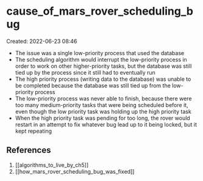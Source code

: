 # cause_of_mars_rover_scheduling_bug
Created: 2022-06-23 08:46
- The issue was a single low-priority process that used the database
- The scheduling algorithm would interrupt the low-priority process in order to work on other higher-priority tasks, but the database was still tied up by the process since it still had to eventually run
- The high priority process (writing data to the database) was unable to be completed because the database was still tied up from the low-priority process
- The low-priority process was never able to finish, because there were too many medium-priority tasks that were being scheduled before it, even though the low priority task was holding up the high priority task
- When the high priority task was pending for too long, the rover would restart in an attempt to fix whatever bug lead up to it being locked, but it kept repeating

## References
1. [[algorithms_to_live_by_ch5]]
2. [[how_mars_rover_scheduling_bug_was_fixed]]